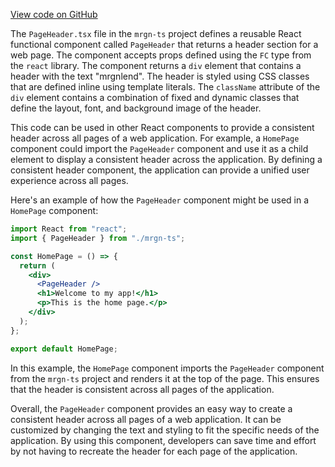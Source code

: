 [View code on GitHub](https://github.com/mrgnlabs/mrgn-ts/.autodoc/docs/json/apps/marginfi-landing-page/src/components)

The `PageHeader.tsx` file in the `mrgn-ts` project defines a reusable React functional component called `PageHeader` that returns a header section for a web page. The component accepts props defined using the `FC` type from the `react` library. The component returns a `div` element that contains a header with the text "mrgnlend". The header is styled using CSS classes that are defined inline using template literals. The `className` attribute of the `div` element contains a combination of fixed and dynamic classes that define the layout, font, and background image of the header.

This code can be used in other React components to provide a consistent header across all pages of a web application. For example, a `HomePage` component could import the `PageHeader` component and use it as a child element to display a consistent header across the application. By defining a consistent header component, the application can provide a unified user experience across all pages.

Here's an example of how the `PageHeader` component might be used in a `HomePage` component:

```jsx
import React from "react";
import { PageHeader } from "./mrgn-ts";

const HomePage = () => {
  return (
    <div>
      <PageHeader />
      <h1>Welcome to my app!</h1>
      <p>This is the home page.</p>
    </div>
  );
};

export default HomePage;
```

In this example, the `HomePage` component imports the `PageHeader` component from the `mrgn-ts` project and renders it at the top of the page. This ensures that the header is consistent across all pages of the application.

Overall, the `PageHeader` component provides an easy way to create a consistent header across all pages of a web application. It can be customized by changing the text and styling to fit the specific needs of the application. By using this component, developers can save time and effort by not having to recreate the header for each page of the application.
